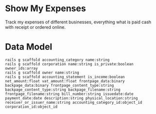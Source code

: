 # Show My Expenses
Track my expenses of different businesses,
everything what is paid cash with receipt or ordered online.

# Data Model

```
rails g scaffold accounting_category name:string
rails g scaffold corporation name:string is_private:boolean owner_ids:array
rails g scaffold owner name:string
rails g scaffold accounting_statement is_income:boolean net_amount:float vat_amount:float frontpage_data:binary backpage_data:binary frontpage_content_type:string backpage_content_type:string backpage_filename:string frontpage_filename:string bill_number:string issuedate:date payment_date:date description:string physical_location:string receiver_or_issuer_name:string accounting_category_id:object_id corporation_id:object_id
```




 

